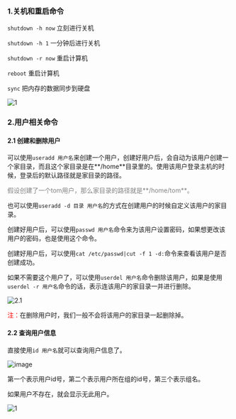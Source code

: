 ### 1.关机和重启命令

`shutdown -h now`  		  立刻进行关机

`shutdown -h 1`     		 一分钟后进行关机

`shutdown -r now`  		  重启计算机

`reboot`     	      	 重启计算机

`sync`		   		   把内存的数据同步到硬盘

![1](https://i.loli.net/2020/05/21/LFzevZB3TGSmPad.gif)

### 2.用户相关命令

#### 2.1 创建和删除用户

可以使用`useradd 用户名`来创建一个用户，创建好用户后，会自动为该用户创建一个家目录，而且这个家目录是在**/home**目录里的。使用该用户登录主机的时候，登录后的默认路径就是家目录的路径。

<font color="gray">假设创建了一个tom用户，那么家目录的路径就是**/home/tom**。</font>

也可以使用`useradd -d 目录 用户名`的方式在创建用户的时候自定义该用户的家目录。

创建好用户后，可以使用`passwd 用户名`命令来为该用户设置密码，如果想更改该用户的密码，也是使用这个命令。

创建好用户后，可以使用`cat /etc/passwd|cut -f 1 -d:`命令来查看该用户是否创建成功。

如果不需要这个用户了，可以使用`userdel 用户名`命令删除该用户，如果是使用`userdel -r 用户名`命令的话，表示连该用户的家目录一并进行删除。 

![2.1](https://i.loli.net/2020/05/24/SIHPthMrDa9jc6s.gif)

<font color="red">注：</font>在删除用户时，我们一般不会将该用户的家目录一起删除掉。

#### 2.2 查询用户信息

直接使用`id 用户名`就可以查询用户信息了。

![image](https://i.loli.net/2020/05/25/F3NsecKq9Y1PQIR.png) 

第一个表示用户id号，第二个表示用户所在组的id号，第三个表示组名。

如果用户不存在，就会显示无此用户。

![1](https://i.loli.net/2020/05/25/mM8FDJkpKcnTqiN.png) 






























